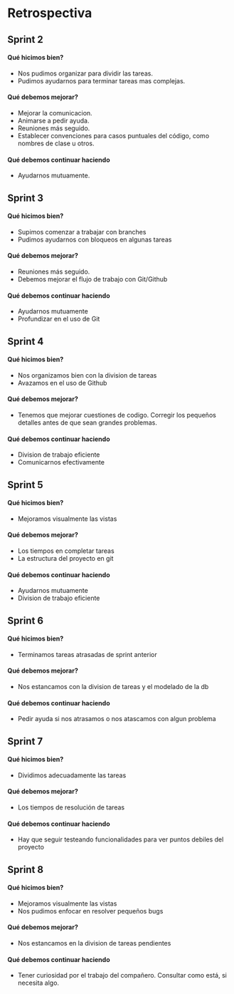 # Retrospectiva

## Sprint 2

#### Qué hicimos bien?
- Nos pudimos organizar para dividir las tareas.
- Pudimos ayudarnos para terminar tareas mas complejas. 

#### Qué debemos mejorar?
- Mejorar la comunicacion.
- Animarse a pedir ayuda.
- Reuniones más seguido.
- Establecer convenciones para casos puntuales del código, como nombres de clase u otros. 

#### Qué debemos continuar haciendo 
- Ayudarnos mutuamente.


## Sprint 3

#### Qué hicimos bien?
- Supimos comenzar a trabajar con branches
- Pudimos ayudarnos con bloqueos en algunas tareas 

#### Qué debemos mejorar?
- Reuniones más seguido.
- Debemos mejorar el flujo de trabajo con Git/Github

#### Qué debemos continuar haciendo 
- Ayudarnos mutuamente
- Profundizar en el uso de Git
 

## Sprint 4

#### Qué hicimos bien?
- Nos organizamos bien con la division de tareas
- Avazamos en el uso de Github

#### Qué debemos mejorar?
- Tenemos que mejorar cuestiones de codigo. Corregir los pequeños detalles antes de que sean grandes problemas. 

#### Qué debemos continuar haciendo 
- Division de trabajo eficiente
- Comunicarnos efectivamente 


## Sprint 5

#### Qué hicimos bien?
- Mejoramos visualmente las vistas

#### Qué debemos mejorar?
- Los tiempos en completar tareas
- La estructura del proyecto en git

#### Qué debemos continuar haciendo 
- Ayudarnos mutuamente
- Division de trabajo eficiente

## Sprint 6

#### Qué hicimos bien?
- Terminamos tareas atrasadas de sprint anterior

#### Qué debemos mejorar?
- Nos estancamos con la division de tareas y el modelado de la db

#### Qué debemos continuar haciendo 
- Pedir ayuda si nos atrasamos o nos atascamos con algun problema

## Sprint 7

#### Qué hicimos bien?
- Dividimos adecuadamente las tareas

#### Qué debemos mejorar?
- Los tiempos de resolución de tareas

#### Qué debemos continuar haciendo 
- Hay que seguir testeando funcionalidades para ver puntos debiles del proyecto

## Sprint 8

#### Qué hicimos bien?
- Mejoramos visualmente las vistas
- Nos pudimos enfocar en resolver pequeños bugs

#### Qué debemos mejorar?
- Nos estancamos en la division de tareas pendientes

#### Qué debemos continuar haciendo 
- Tener curiosidad por el trabajo del compañero. Consultar como está, si necesita algo.